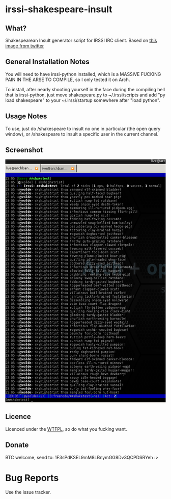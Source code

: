 # irssi-shakespeare-insult

## What?
Shakespearean Insult generator script for IRSSI IRC client. Based on [this image from twitter](https://pbs.twimg.com/media/B9b6c0PIEAAJvao.jpg)

## General Installation Notes
You will need to have irssi-python installed, which is a MASSIVE FUCKING PAIN IN THE ARSE TO COMPILE, so I only tested it on Arch. 

To install, after nearly shooting yourself in the face during the compiling hell that is irssi-python, just move shakespeare.py to ~/.irssi/scripts and add "py load shakespeare" to your ~/.irssi/startup somewhere after "load python".

## Usage Notes
To use, just do /shakespeare to insult no one in particular (the open query window), or /shakespeare <nick> to insult a specific user in the current channel.

## Screenshot
![Screencap](https://raw.githubusercontent.com/0x27/irssi-shakespeare-insult/master/screenshot.png)

## Licence
Licenced under the [WTFPL](http://wtfpl.net), so do what you fucking want.

## Donate
BTC welcome, send to: 1F3sPdKSEL9mM8LBnymGG8Dv3QCPDSRYeh :>

# Bug Reports
Use the issue tracker.
